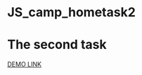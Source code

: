 # JS_camp_hometask2


# The second task 
[DEMO LINK](https://hanna-kuzii.github.io/JS_camp_hometask2/)
